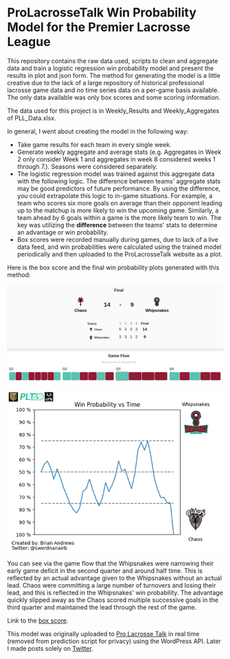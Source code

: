 # ProLacrosseTalk Win Probability Model for the Premier Lacrosse League

This repository contains the raw data used, scripts to clean and aggregate data and train a logistic regression win probability model and present the results in plot and json form. The method for generating the model is a little creative due to the lack of a large repository of historical professional lacrosse game data and no time series data on a per-game basis available. The only data available was only box scores and some scoring information.

The data used for this project is in Weekly_Results and Weekly_Aggregates of PLL_Data.xlsx.

In general, I went about creating the model in the following way:

- Take game results for each team in every single week.
- Generate weekly aggregate and average stats (e.g. Aggregates in Week 2 only consider Week 1 and aggregates in week 8 considered weeks 1 through 7.). Seasons were considered separately.
- The logistic regression model was trained against this aggregate data with the following logic. The difference between teams' aggregate stats may be good predictors of future performance. By using the difference, you could extrapolate this logic to in-game situations. For example, a team who scores six more goals on average than their opponent leading up to the matchup is more likely to win the upcoming game. Similarly, a team ahead by 6 goals within a game is the more likely team to win. The key was utilizing the **difference** between the teams' stats to determine an advantage or win probability.
- Box scores were recorded manually during games, due to lack of a live data feed, and win probabilities were calculated using the trained model periodically and then uploaded to the ProLacrosseTalk website as a plot.

Here is the box score and the final win probability plots generated with this method:

![alt text](https://github.com/andrewsb8/PLT-PLL-WinProbability/blob/main/Win-Probability-Model/Prediction/championship_boxscore.png)

![alt text](https://github.com/andrewsb8/PLT-PLL-WinProbability/blob/main/Win-Probability-Model/Prediction/prob_plot.png)

You can see via the game flow that the Whipsnakes were narrowing their early game deficit in the second quarter and around half time. This is reflected by an actual advantage given to the Whipsnakes without an actual lead. Chaos were committing a large number of turnovers and losing their lead, and this is reflected in the Whipsnakes' win probability. The advantage quickly slipped away as the Chaos scored multiple successive goals in the third quarter and maintained the lead through the rest of the game.

Link to the [box score](https://stats.premierlacrosseleague.com/games/2021/championship-2021-9-19).

This model was originally uploaded to [Pro Lacrosse Talk](https://prolacrossetalk.com/lacrosse-betting/live-stats/) in real time (removed from prediction script for privacy) using the WordPress API. Later I made posts solely on [Twitter](https://twitter.com/swerdnanairb/status/1439655247836766210?s=20).
